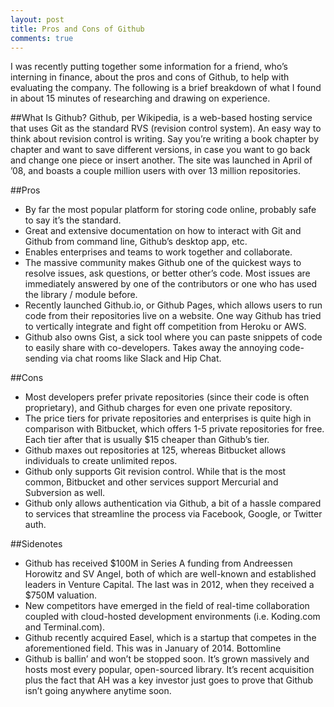 ```yaml
---
layout: post
title: Pros and Cons of Github
comments: true
---
```


I was recently putting together some information for a friend, who’s interning in finance, about the pros and cons of Github, to help with evaluating the company. The following is a brief breakdown of what I found in about 15 minutes of researching and drawing on experience.

<!--more-->

##What Is Github?
Github, per Wikipedia, is a web-based hosting service that uses Git as the standard RVS (revision control system). An easy way to think about revision control is writing. Say you’re writing a book chapter by chapter and want to save different versions, in case you want to go back and change one piece or insert another. The site was launched in April of ’08, and boasts a couple million users with over 13 million repositories.

##Pros
- By far the most popular platform for storing code online, probably safe to say it’s the standard.
- Great and extensive documentation on how to interact with Git and Github from command line, Github’s desktop app, etc.
- Enables enterprises and teams to work together and collaborate.
- The massive community makes Github one of the quickest ways to resolve issues, ask questions, or better other’s code. Most issues are immediately answered by one of the contributors or one who has used the library / module before.
- Recently launched Github.io, or Github Pages, which allows users to run code from their repositories live on a website. One way Github has tried to vertically integrate and fight off competition from Heroku or AWS.
- Github also owns Gist, a sick tool where you can paste snippets of code to easily share with co-developers. Takes away the annoying code-sending via chat rooms like Slack and Hip Chat.

##Cons
- Most developers prefer private repositories (since their code is often proprietary), and Github charges for even one private repository.
- The price tiers for private repositories and enterprises is quite high in comparison with Bitbucket, which offers 1-5 private repositories for free. Each tier after that is usually $15 cheaper than Github’s tier.
- Github maxes out repositories at 125, whereas Bitbucket allows individuals to create unlimited repos.
- Github only supports Git revision control. While that is the most common, Bitbucket and other services support Mercurial and Subversion as well.
- Github only allows authentication via Github, a bit of a hassle compared to services that streamline the process via Facebook, Google, or Twitter auth.

##Sidenotes
- Github has received $100M in Series A funding from Andreessen Horowitz and SV Angel, both of which are well-known and established leaders in Venture Capital. The last was in 2012, when they received a $750M valuation.
- New competitors have emerged in the field of real-time collaboration coupled with cloud-hosted development environments (i.e. Koding.com and Terminal.com).
- Github recently acquired Easel, which is a startup that competes in the aforementioned field. This was in January of 2014.
Bottomline
- Github is ballin’ and won’t be stopped soon. It’s grown massively and hosts most every popular, open-sourced library. It’s recent acquisition plus the fact that AH was a key investor just goes to prove that Github isn’t going anywhere anytime soon.

